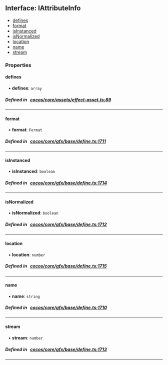 ## Interface: IAttributeInfo

- [defines](#defines)
- [format](#format)
- [isInstanced](#isInstanced)
- [isNormalized](#isNormalized)
- [location](#location)
- [name](#name)
- [stream](#stream)

### Properties

#### defines

<div style="margin-left: 10px;">


• **defines**: ``array``

</div>


##### Defined in &nbsp;   [cocos/core/assets/effect-asset.ts:89](https://github.com/cocos-creator/engine/blob/c7bf6b8a9/cocos/core/assets/effect-asset.ts#L89)&nbsp;

___
#### format

<div style="margin-left: 10px;">


• **format**: ``Format``

</div>


##### Defined in &nbsp;   [cocos/core/gfx/base/define.ts:1711](https://github.com/cocos-creator/engine/blob/c7bf6b8a9/cocos/core/gfx/base/define.ts#L1711)&nbsp;

___
#### isInstanced

<div style="margin-left: 10px;">


• **isInstanced**: ``boolean``

</div>


##### Defined in &nbsp;   [cocos/core/gfx/base/define.ts:1714](https://github.com/cocos-creator/engine/blob/c7bf6b8a9/cocos/core/gfx/base/define.ts#L1714)&nbsp;

___
#### isNormalized

<div style="margin-left: 10px;">


• **isNormalized**: ``boolean``

</div>


##### Defined in &nbsp;   [cocos/core/gfx/base/define.ts:1712](https://github.com/cocos-creator/engine/blob/c7bf6b8a9/cocos/core/gfx/base/define.ts#L1712)&nbsp;

___
#### location

<div style="margin-left: 10px;">


• **location**: ``number``

</div>


##### Defined in &nbsp;   [cocos/core/gfx/base/define.ts:1715](https://github.com/cocos-creator/engine/blob/c7bf6b8a9/cocos/core/gfx/base/define.ts#L1715)&nbsp;

___
#### name

<div style="margin-left: 10px;">


• **name**: ``string``

</div>


##### Defined in &nbsp;   [cocos/core/gfx/base/define.ts:1710](https://github.com/cocos-creator/engine/blob/c7bf6b8a9/cocos/core/gfx/base/define.ts#L1710)&nbsp;

___
#### stream

<div style="margin-left: 10px;">


• **stream**: ``number``

</div>


##### Defined in &nbsp;   [cocos/core/gfx/base/define.ts:1713](https://github.com/cocos-creator/engine/blob/c7bf6b8a9/cocos/core/gfx/base/define.ts#L1713)&nbsp;

___
